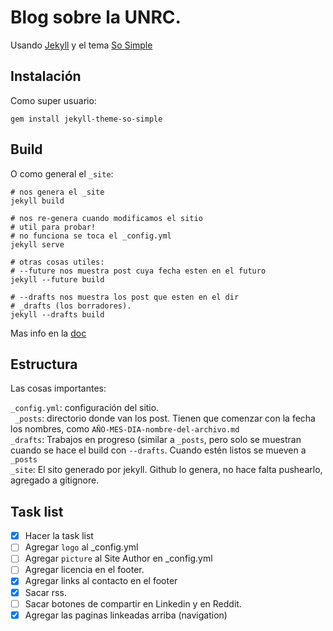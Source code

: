 # Blog sobre la UNRC.

Usando [Jekyll](https://jekyllrb.com/) y el tema [So Simple](https://github.com/mmistakes/so-simple-theme)

## Instalación

Como super usuario:  

```
gem install jekyll-theme-so-simple
```

## Build

O como general el `_site`:  

```
# nos genera el _site
jekyll build

# nos re-genera cuando modificamos el sitio
# util para probar!
# no funciona se toca el _config.yml
jekyll serve

# otras cosas utiles:
# --future nos muestra post cuya fecha esten en el futuro
jekyll --future build 

# --drafts nos muestra los post que esten en el dir
# _drafts (los borradores).
jekyll --drafts build
```

Mas info en la [doc](https://jekyllrb.com/docs)

## Estructura

Las cosas importantes:

`_config.yml`: configuración del sitio.  
` _posts`: directorio donde van los post. Tienen que comenzar con la  fecha los nombres, como `AÑO-MES-DIA-nombre-del-archivo.md`  
`_drafts`: Trabajos en progreso (similar a `_posts`, pero solo se muestran cuando se hace el build con `--drafts`. Cuando estén listos se mueven a `_posts`  
`_site`: El sito generado por jekyll. Github lo genera, no hace falta pushearlo, agregado a gitignore.  

## Task list

- [x] Hacer la task list
- [ ] Agregar `logo` al _config.yml
- [ ] Agregar `picture` al Site Author en _config.yml
- [ ] Agregar licencia en el footer.
- [x] Agregar links al contacto en el footer
- [x] Sacar rss.
- [ ] Sacar botones de compartir en Linkedin y en Reddit.
- [x] Agregar las paginas linkeadas arriba (navigation)
